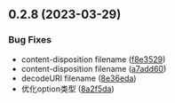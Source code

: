 ## 0.2.8 (2023-03-29)


### Bug Fixes

* content-disposition filename ([f8e3529](https://github.com/ligaopeng123-npm/fetch/commit/f8e3529c3815833221dc7ae21f93d660884615ff))
* content-disposition filename ([a7add60](https://github.com/ligaopeng123-npm/fetch/commit/a7add605c7be104dbf0b6bef550dd6489a40cdfa))
* decodeURI filename ([8e36eda](https://github.com/ligaopeng123-npm/fetch/commit/8e36edad90ca9c66fbd90d7ca69a5a2ec9747019))
* 优化option类型 ([8a2f5da](https://github.com/ligaopeng123-npm/fetch/commit/8a2f5dadff4b5669191dc4a154cbcc2393b05da6))



